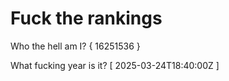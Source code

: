 # Fuck the rankings

Who the hell am I?
{ 16251536 }

What fucking year is it?
[ 2025-03-24T18:40:00Z ]
